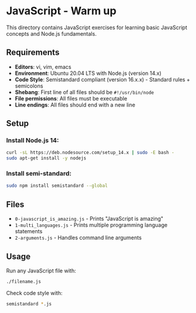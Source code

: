 # JavaScript - Warm up

This directory contains JavaScript exercises for learning basic JavaScript concepts and Node.js fundamentals.

## Requirements

- **Editors**: vi, vim, emacs
- **Environment**: Ubuntu 20.04 LTS with Node.js (version 14.x)
- **Code Style**: Semistandard compliant (version 16.x.x) - Standard rules + semicolons
- **Shebang**: First line of all files should be `#!/usr/bin/node`
- **File permissions**: All files must be executable
- **Line endings**: All files should end with a new line

## Setup

### Install Node.js 14:
```bash
curl -sL https://deb.nodesource.com/setup_14.x | sudo -E bash -
sudo apt-get install -y nodejs
```

### Install semi-standard:
```bash
sudo npm install semistandard --global
```

## Files

- `0-javascript_is_amazing.js` - Prints "JavaScript is amazing"
- `1-multi_languages.js` - Prints multiple programming language statements
- `2-arguments.js` - Handles command line arguments

## Usage

Run any JavaScript file with:
```bash
./filename.js
```

Check code style with:
```bash
semistandard *.js
```
